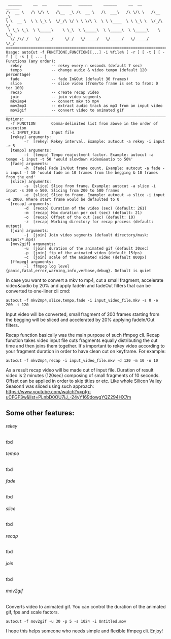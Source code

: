 ```
 ______     __  __     ______   ______     ______     __  __     ______
/\  __ \   /\ \/\ \   /\__  _\ /\  __ \   /\  ___\   /\ \/\ \   /\__  _\
\ \  __ \  \ \ \_\ \  \/_/\ \/ \ \ \/\ \  \ \ \____  \ \ \_\ \  \/_/\ \/
 \ \_\ \_\  \ \_____\    \ \_\  \ \_____\  \ \_____\  \ \_____\    \ \_\
  \/_/\/_/   \/_____/     \/_/   \/_____/   \/_____/   \/_____/     \/_/
========================================================================================================================================================================
Usage: autoCut -f FUNCTION[,FUNCTION][,..] -i %file% [ -r ] [ -t ] [ -f ] [ -s ] [ ... ]
Functions (any order):
  rekey             -- rekey every n seconds (default 7 sec)
  tempo             -- change audio & video tempo (default 120 percentage)
  fade              -- fade In&Out (default 30 frames)
  slice             -- slice video (from/to frame is set to from: 0 to: 100)
  recap             -- create recap video
  join              -- join video segments
  mkv2mp4           -- convert mkv to mp4
  mov2mp3           -- extract audio track as mp3 from an input video
  mov2gif           -- convert video to animated gif
________________________________________________________________________________________________________________________________________________________________________
Options:
  -f FUNCTION       Comma-delimited list from above in the order of execution
  -i INPUT_FILE     Input file
  [rekey] arguments:
        -r  [rekey] Rekey interval. Example: autocut -a rekey -i input -r 5
  [tempo] arguments:
        -t  [tempo] Tempo reajustment factor. Example: autocut -a tempo -i input -t 50 'would slowdown video&autio to 50%'
  [fade] arguments:
        -h  [fade] Fade In/Out frame count. Example: autocut -a fade -i input -f 10 'would fade in 10 frames from the begging & 10 frames from the end'
  [slice] arguments:
        -s  [slice] Slice from frame. Example: autocut -a slice -i input -s 200 e 500. Slicing from 200 to 500 frames
        -e  [slice] Slice to frame. Example: autocut -a slice -i input -e 2000. Where start frame would be defaulted to 0
  [recap] arguments:
        -d  [recap] Duration of the video (sec) (default: 261)
        -m  [recap] Max duration per cut (sec) (default: 21)
        -o  [recap] Offset of the cut (sec) (default: 10)
        -z  [recap] Working directory for recap process (default: output)
  [join] arguments:
        -j  [join] Join video segments (default directory/mask: output/*.mp4)
  [mov2gif] arguments:
        -u  [join] duration of the animated gif (default 30sec)
        -p  [join] ftp of the animated video (default 15fps)
        -c  [join] scale of the animated video (default 800px)
  [ffmpeg] arguments:
        -l  ffmpeg log level {panic,fatal,error,warning,info,verbose,debug}. Default is quiet

```

In case you want to convert a mkv to mp4, cut a small fragment, accelerate video&audio by 20% and apply fadeIn and fadeOut filters that can be converted to one-liner cli cmd:
```
autocut -f mkv2mp4,slice,tempo,fade -i input_video_file.mkv -s 0 -e 200 -t 120
```

Input video will be converted, small fragment of 200 frames starting from the begging will be sliced and accelerated by 20% applying fadeIn/Out filters.

Recap function basically was the main purpose of such ffmpeg cli. Recap function takes video input file cuts fragments equally distributing the cut time and then joins them together.
It's important to rekey video according to your fragment duration in order to have clean cut on keyframe. For example:
```
autocut -f mkv2mp4,recap -i input_video_file.mkv -d 120 -m 10 -o 10
```

As a result recap video will be made out of input file. Duration of result video is 2 minutes (120sec) composing of small fragments of 10 seconds. Offset can be applied in order to skip titles or etc.
Like whole Silicon Valley Season4 was sliced using such approach: https://www.youtube.com/watch?v=pfg-uCFGF3w&list=PLnbD0OU7iJ_-24yY169dowgYQZ294HX7m

## Some other features:
###### rekey
tbd

###### tempo
tbd

###### fade
tbd

###### slice
tbd

###### recap
tbd

###### join
tbd

###### mov2gif
Converts video to animated gif. You can control the duration of the animated gif, fps and scale factors.
```
autocut -f mov2gif -u 30 -p 5 -s 1024 -i Untitled.mov
```

I hope this helps someone who needs simple and flexible ffmpeg cli.
Enjoy!
